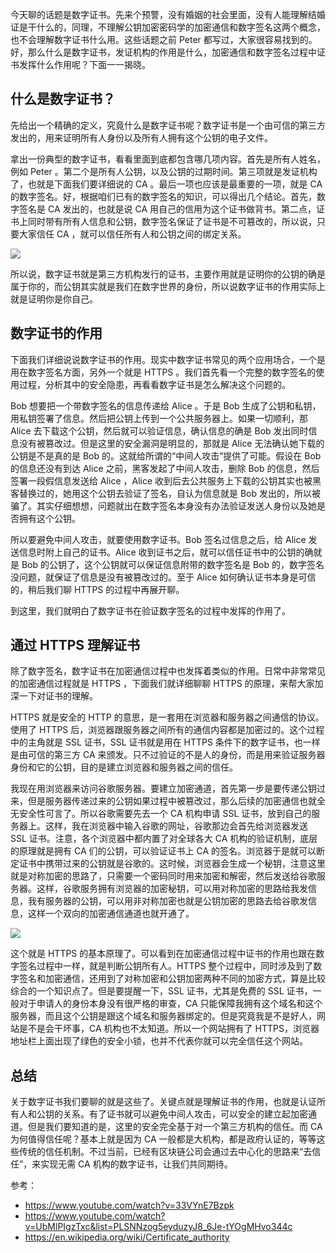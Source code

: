 今天聊的话题是数字证书。先来个预警，没有婚姻的社会里面，没有人能理解结婚证是干什么的，同理，不理解公钥加密密码学的加密通信和数字签名这两个概念，也不会理解数字证书什么用。这些话题之前 Peter 都写过，大家很容易找到的。好，那么什么是数字证书，发证机构的作用是什么，加密通信和数字签名过程中证书发挥什么作用呢？下面一一揭晓。

## 什么是数字证书？

先给出一个精确的定义，究竟什么是数字证书呢？数字证书是一个由可信的第三方发出的，用来证明所有人身份以及所有人拥有这个公钥的电子文件。

拿出一份典型的数字证书，看看里面到底都包含哪几项内容。首先是所有人姓名，例如 Peter 。第二个是所有人公钥，以及公钥的过期时间。第三项就是发证机构了，也就是下面我们要详细说的 CA 。最后一项也应该是最重要的一项，就是 CA 的数字签名。好，根据咱们已有的数字签名的知识，可以得出几个结论。首先，数字签名是 CA 发出的，也就是说 CA 用自己的信用为这个证书做背书。第二点，证书上同时带有所有人信息和公钥，数字签名保证了证书是不可篡改的，所以说，只要大家信任 CA ，就可以信任所有人和公钥之间的绑定关系。

![](01)

所以说，数字证书就是第三方机构发行的证书，主要作用就是证明你的公钥的确是属于你的，而公钥其实就是我们在数字世界的身份，所以说数字证书的作用实际上就是证明你是你自己。

## 数字证书的作用

下面我们详细说说数字证书的作用。现实中数字证书常见的两个应用场合，一个是用在数字签名方面，另外一个就是 HTTPS 。我们首先看一个完整的数字签名的使用过程，分析其中的安全隐患，再看看数字证书是怎么解决这个问题的。

Bob 想要把一个带数字签名的信息传递给 Alice 。于是 Bob 生成了公钥和私钥，用私钥签署了信息。然后把公钥上传到一个公共服务器上。如果一切顺利，那 Alice 去下载这个公钥，然后就可以验证信息，确认信息的确是 Bob 发出同时信息没有被篡改过。但是这里的安全漏洞是明显的，那就是 Alice 无法确认她下载的公钥是不是真的是 Bob 的。这就给所谓的“中间人攻击”提供了可能。假设在 Bob 的信息还没有到达 Alice 之前，黑客发起了中间人攻击，删除 Bob 的信息，然后签署一段假信息发送给 Alice ，Alice 收到后去公共服务上下载的公钥其实也被黑客替换过的，她用这个公钥去验证了签名，自认为信息就是 Bob 发出的，所以被骗了。其实仔细想想，问题就出在数字签名本身没有办法验证发送人身份以及她是否拥有这个公钥。

所以要避免中间人攻击，就要使用数字证书。Bob 签名过信息之后，给 Alice 发送信息时附上自己的证书。Alice 收到证书之后，就可以信任证书中的公钥的确就是 Bob 的公钥了，这个公钥就可以保证信息附带的数字签名是 Bob 的，数字签名没问题，就保证了信息是没有被篡改过的。至于 Alice 如何确认证书本身是可信的，稍后我们聊 HTTPS 的过程中再展开聊。

到这里，我们就明白了数字证书在验证数字签名的过程中发挥的作用了。

## 通过 HTTPS 理解证书

除了数字签名，数字证书在加密通信过程中也发挥着类似的作用。日常中非常常见的加密通信过程就是 HTTPS ，下面我们就详细聊聊 HTTPS 的原理，来帮大家加深一下对证书的理解。

HTTPS 就是安全的 HTTP 的意思，是一套用在浏览器和服务器之间通信的协议。使用了 HTTPS 后，浏览器跟服务器之间所有的通信内容都是加密过的。这个过程中的主角就是 SSL 证书，SSL 证书就是用在 HTTPS 条件下的数字证书，也一样是由可信的第三方 CA 来颁发。只不过验证的不是人的身份，而是用来验证服务器身份和它的公钥，目的是建立浏览器和服务器之间的信任。

我现在用浏览器来访问谷歌服务器。要建立加密通道，首先第一步是要传递公钥过来，但是服务器传递过来的公钥如果过程中被篡改过，那么后续的加密通信也就全无安全性可言了。所以谷歌需要先去一个 CA 机构申请 SSL 证书，放到自己的服务器上。这样，我在浏览器中输入谷歌的网址，谷歌那边会首先给浏览器发送 SSL 证书。注意，各个浏览器中都内置了对全球各大 CA 机构的验证机制，底层的原理就是拥有 CA 们的公钥，可以验证证书上 CA 的签名。浏览器于是就可以断定证书中携带过来的公钥就是谷歌的。这时候，浏览器会生成一个秘钥，注意这里就是对称加密的思路了，只需要一个密码同时用来加密和解密，然后发送给谷歌服务器。这样，谷歌服务拥有浏览器的加密秘钥，可以用对称加密的思路给我发信息，我有服务器的公钥，可以用非对称加密也就是公钥加密的思路去给谷歌发信息，这样一个双向的加密通信通道也就开通了。

![](02)

这个就是 HTTPS 的基本原理了。可以看到在加密通信过程中证书的作用也跟在数字签名过程中一样，就是判断公钥所有人。HTTPS 整个过程中，同时涉及到了数字签名和加密通信，还用到了对称加密和公钥加密两种不同的加密方式，算是比较综合的一个知识点了。但是要提醒一下，SSL 证书，尤其是免费的 SSL 证书，一般对于申请人的身份本身没有很严格的审查，CA 只能保障我拥有这个域名和这个服务器，而且这个公钥是跟这个域名和服务器绑定的。但是究竟我是不是好人，网站是不是会干坏事，CA 机构也不太知道。所以一个网站拥有了 HTTPS，浏览器地址栏上面出现了绿色的安全小锁，也并不代表你就可以完全信任这个网站。

## 总结

关于数字证书我们要聊的就是这些了。关键点就是理解证书的作用，也就是认证所有人和公钥的关系。有了证书就可以避免中间人攻击，可以安全的建立起加密通道。但是我们要知道的是，这里的安全完全基于对一个第三方机构的信任。而 CA 为何值得信任呢？基本上就是因为 CA 一般都是大机构，都是政府认证的，等等这些传统的信任机制。不过当前，已经有区块链公司会通过去中心化的思路来“去信任”，来实现无需 CA 机构的数字证书，让我们共同期待。

参考：

- https://www.youtube.com/watch?v=33VYnE7Bzpk
- https://www.youtube.com/watch?v=UbMlPIgzTxc&list=PLSNNzog5eyduzyJ8_6Je-tYOgMHvo344c
- https://en.wikipedia.org/wiki/Certificate_authority
